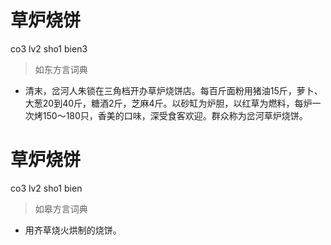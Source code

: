 # 草炉烧饼
co3 lv2 sho1 bien3
> 如东方言词典
- 清末，岔河人朱锁在三角档开办草炉烧饼店。每百斤面粉用猪油15斤，萝卜、大葱20到40斤，糖酒2斤，芝麻4斤。以砂缸为炉胆，以红草为燃料，每炉一次烤150～180只，香美的口味，深受食客欢迎。群众称为岔河草炉烧饼。

# 草炉烧饼
co3 lv2 sho1 bien
> 如皋方言词典
- 用齐草烧火烘制的烧饼。

